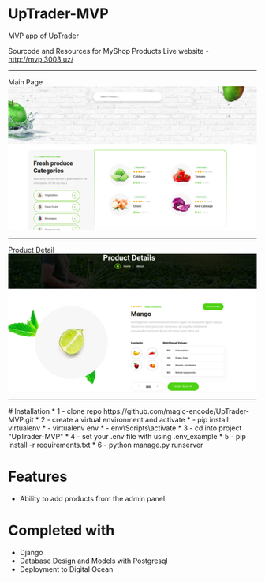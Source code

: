 # UpTrader-MVP
MVP app of UpTrader

Sourcode and Resources for MyShop Products
Live website - http://mvp.3003.uz/
<hr>
Main Page
<img src="/media/img1.jpg">
<hr>
Product Detail
<img src="/media/img2.jpg">
<hr>
# Installation
* 1 - clone repo https://github.com/magic-encode/UpTrader-MVP.git
* 2 - create a virtual environment and activate
*  - pip install virtualenv
*  - virtualenv env
*  - env\Scripts\activate
* 3 - cd into project "UpTrader-MVP"
* 4 - set your .env file with using .env_example
* 5 - pip install -r requirements.txt
* 6 - python manage.py runserver


# Features
* Ability to add products from the admin panel


# Completed with
* Django 
* Database Design and Models with Postgresql
* Deployment to Digital Ocean